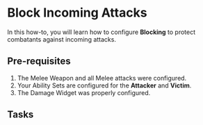 # Block Incoming Attacks
<primary-label ref="combat"/>
<secondary-label ref="how-to"/>

In this how-to, you will learn how to configure **Blocking** to protect combatants against incoming attacks.

## Pre-requisites

1. The Melee Weapon and all Melee attacks were configured.
2. Your Ability Sets are configured for the **Attacker** and **Victim**.
3. The Damage Widget was properly configured.

## Tasks

<procedure title="Configure Block attributes" collapsible="true">
</procedure>

<procedure title="Configure the Block Gameplay Effect" collapsible="true">
</procedure>

<procedure title="Configure the Block Ability" collapsible="true">
</procedure>

<procedure title="Create the basic Enemy AI" collapsible="true">
</procedure>

<procedure title="Check your progress" collapsible="true">
</procedure>
